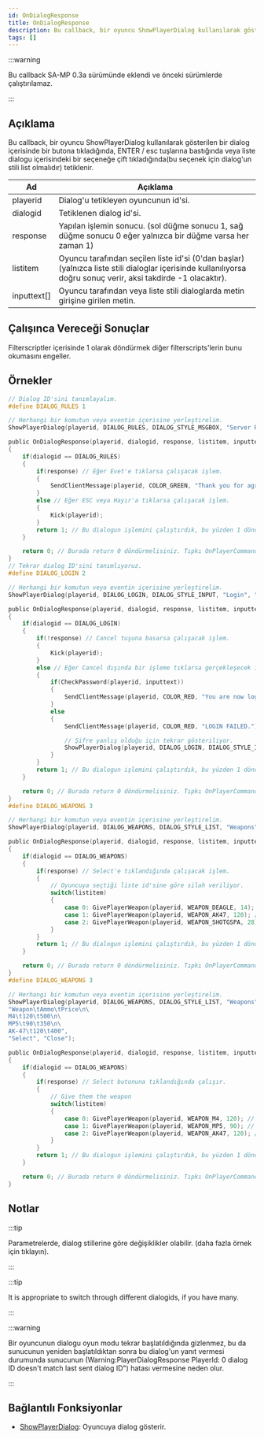 ```yaml
---
id: OnDialogResponse
title: OnDialogResponse
description: Bu callback, bir oyuncu ShowPlayerDialog kullanılarak gösterilen bir dialog içerisinde bir butona tıkladığında, ENTER / esc tuşlarına bastığında veya liste dialogu içerisindeki bir seçeneğe çift tıkladığında(bu seçenek için dialog'un stili list olmalıdır) tetiklenir.
tags: []
---
```


:::warning

Bu callback SA-MP 0.3a sürümünde eklendi ve önceki sürümlerde çalıştırılamaz.

:::

## Açıklama

Bu callback, bir oyuncu ShowPlayerDialog kullanılarak gösterilen bir dialog içerisinde bir butona tıkladığında, ENTER / esc tuşlarına bastığında veya liste dialogu içerisindeki bir seçeneğe çift tıkladığında(bu seçenek için dialog'un stili list olmalıdır) tetiklenir.

| Ad          | Açıklama                                                                                                                                                        |
| ----------- | --------------------------------------------------------------------------------------------------------------------------------------------------------------- |
| playerid    | Dialog'u tetikleyen oyuncunun id'si.                                                                                                                            |
| dialogid    | Tetiklenen dialog id'si.                                                                                                                                        |
| response    | Yapılan işlemin sonucu. (sol düğme sonucu 1, sağ düğme sonucu 0 eğer yalnızca bir düğme varsa her zaman 1)                                                      |
| listitem    | Oyuncu tarafından seçilen liste id'si (0'dan başlar) (yalnızca liste stili dialoglar içerisinde kullanılıyorsa doğru sonuç verir, aksi takdirde -1 olacaktır).  |
| inputtext[] | Oyuncu tarafından veya liste stili dialoglarda metin girişine girilen metin.                                                                                    |

## Çalışınca Vereceği Sonuçlar

Filterscriptler içerisinde 1 olarak döndürmek diğer filterscripts'lerin bunu okumasını engeller.

## Örnekler

```c
// Dialog ID'sini tanımlayalım.
#define DIALOG_RULES 1

// Herhangi bir komutun veya eventin içerisine yerleştirelim.
ShowPlayerDialog(playerid, DIALOG_RULES, DIALOG_STYLE_MSGBOX, "Server Rules", "- No Cheating\n- No Spamming\n- Respect Admins\n\nDo you agree to these rules?", "Evet", "Hayır");

public OnDialogResponse(playerid, dialogid, response, listitem, inputtext[])
{
    if(dialogid == DIALOG_RULES)
    {
        if(response) // Eğer Evet'e tıklarsa çalışacak işlem.
        {
            SendClientMessage(playerid, COLOR_GREEN, "Thank you for agreeing to the server rules!");
        }
        else // Eğer ESC veya Hayır'a tıklarsa çalışacak işlem.
        {
            Kick(playerid);
        }
        return 1; // Bu dialogun işlemini çalıştırdık, bu yüzden 1 döndürdük. OnPlayerCommandText'de gösterilen örnek gibi.
    }

    return 0; // Burada return 0 döndürmelisiniz. Tıpkı OnPlayerCommandText'de gösterilen örnek gibi.
}
// Tekrar dialog ID'sini tanımlıyoruz.
#define DIALOG_LOGIN 2

// Herhangi bir komutun veya eventin içerisine yerleştirelim.
ShowPlayerDialog(playerid, DIALOG_LOGIN, DIALOG_STYLE_INPUT, "Login", "Please enter your password:", "Login", "Cancel");

public OnDialogResponse(playerid, dialogid, response, listitem, inputtext[])
{
    if(dialogid == DIALOG_LOGIN)
    {
        if(!response) // Cancel tuşuna basarsa çalışacak işlem.
        {
            Kick(playerid);
        }
        else // Eğer Cancel dışında bir işleme tıklarsa gerçekleşecek işlem.
        {
            if(CheckPassword(playerid, inputtext))
            {
                SendClientMessage(playerid, COLOR_RED, "You are now logged in!");
            }
            else
            {
                SendClientMessage(playerid, COLOR_RED, "LOGIN FAILED.");

                // Şifre yanlış olduğu için tekrar gösteriliyor.
                ShowPlayerDialog(playerid, DIALOG_LOGIN, DIALOG_STYLE_INPUT, "Login", "Please enter your password:", "Login", "Cancel");
            }
        }
        return 1; // Bu dialogun işlemini çalıştırdık, bu yüzden 1 döndürdük. OnPlayerCommandText'de gösterilen örnek gibi.
    }

    return 0; // Burada return 0 döndürmelisiniz. Tıpkı OnPlayerCommandText'de gösterilen örnek gibi.
}
#define DIALOG_WEAPONS 3

// Herhangi bir komutun veya eventin içerisine yerleştirelim.
ShowPlayerDialog(playerid, DIALOG_WEAPONS, DIALOG_STYLE_LIST, "Weapons", "Desert Eagle\nAK-47\nCombat Shotgun", "Select", "Close");

public OnDialogResponse(playerid, dialogid, response, listitem, inputtext[])
{
    if(dialogid == DIALOG_WEAPONS)
    {
        if(response) // Select'e tıklandığında çalışacak işlem.
        {
            // Oyuncuya seçtiği liste id'sine göre silah veriliyor.
            switch(listitem)
            {
                case 0: GivePlayerWeapon(playerid, WEAPON_DEAGLE, 14); // Desert Eagle veriliyor.
                case 1: GivePlayerWeapon(playerid, WEAPON_AK47, 120); // AK-47 veriliyor.
                case 2: GivePlayerWeapon(playerid, WEAPON_SHOTGSPA, 28); // Combat Shotgun veriliyor.
            }
        }
        return 1; // Bu dialogun işlemini çalıştırdık, bu yüzden 1 döndürdük. OnPlayerCommandText'de gösterilen örnek gibi.
    }

    return 0; // Burada return 0 döndürmelisiniz. Tıpkı OnPlayerCommandText'de gösterilen örnek gibi.
}
#define DIALOG_WEAPONS 3

// Herhangi bir komutun veya eventin içerisine yerleştirelim.
ShowPlayerDialog(playerid, DIALOG_WEAPONS, DIALOG_STYLE_LIST, "Weapons",
"Weapon\tAmmo\tPrice\n\
M4\t120\t500\n\
MP5\t90\t350\n\
AK-47\t120\t400",
"Select", "Close");

public OnDialogResponse(playerid, dialogid, response, listitem, inputtext[])
{
    if(dialogid == DIALOG_WEAPONS)
    {
        if(response) // Select butonuna tıklandığında çalışır.
        {
            // Give them the weapon
            switch(listitem)
            {
                case 0: GivePlayerWeapon(playerid, WEAPON_M4, 120); // Give them an M4
                case 1: GivePlayerWeapon(playerid, WEAPON_MP5, 90); // Give them an MP5
                case 2: GivePlayerWeapon(playerid, WEAPON_AK47, 120); // Give them an AK-47
            }
        }
        return 1; // Bu dialogun işlemini çalıştırdık, bu yüzden 1 döndürdük. OnPlayerCommandText'de gösterilen örnek gibi.
    }

    return 0; // Burada return 0 döndürmelisiniz. Tıpkı OnPlayerCommandText'de gösterilen örnek gibi.
}
```

## Notlar

:::tip

Parametrelerde, dialog stillerine göre değişiklikler olabilir. (daha fazla örnek için tıklayın).

:::

:::tip

It is appropriate to switch through different dialogids, if you have many.

:::

:::warning

Bir oyuncunun dialogu oyun modu tekrar başlatıldığında gizlenmez, bu da sunucunun yeniden başlatıldıktan sonra bu dialog'un yanıt vermesi durumunda sunucunun (Warning:PlayerDialogResponse PlayerId: 0 dialog ID doesn't match last sent dialog ID") hatası vermesine neden olur.

:::

## Bağlantılı Fonksiyonlar

- [ShowPlayerDialog](../../scripting/functions/ShowPlayerDialog.md): Oyuncuya dialog gösterir.
